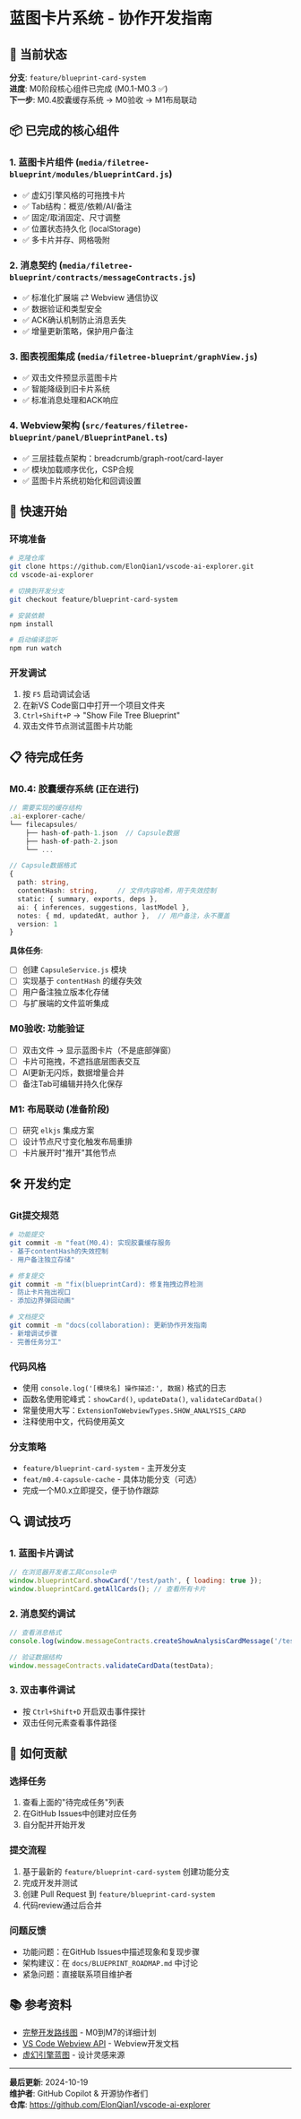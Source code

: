 # 蓝图卡片系统 - 协作开发指南

## 🎯 当前状态
**分支**: `feature/blueprint-card-system`  
**进度**: M0阶段核心组件已完成 (M0.1-M0.3 ✅)  
**下一步**: M0.4胶囊缓存系统 → M0验收 → M1布局联动  

## 📦 已完成的核心组件

### 1. 蓝图卡片组件 (`media/filetree-blueprint/modules/blueprintCard.js`)
- ✅ 虚幻引擎风格的可拖拽卡片
- ✅ Tab结构：概览/依赖/AI/备注
- ✅ 固定/取消固定、尺寸调整
- ✅ 位置状态持久化 (localStorage)
- ✅ 多卡片并存、网格吸附

### 2. 消息契约 (`media/filetree-blueprint/contracts/messageContracts.js`)
- ✅ 标准化扩展端 ⇄ Webview 通信协议
- ✅ 数据验证和类型安全
- ✅ ACK确认机制防止消息丢失
- ✅ 增量更新策略，保护用户备注

### 3. 图表视图集成 (`media/filetree-blueprint/graphView.js`)
- ✅ 双击文件预显示蓝图卡片
- ✅ 智能降级到旧卡片系统
- ✅ 标准消息处理和ACK响应

### 4. Webview架构 (`src/features/filetree-blueprint/panel/BlueprintPanel.ts`)
- ✅ 三层挂载点架构：breadcrumb/graph-root/card-layer
- ✅ 模块加载顺序优化，CSP合规
- ✅ 蓝图卡片系统初始化和回调设置

## 🚀 快速开始

### 环境准备
```bash
# 克隆仓库
git clone https://github.com/ElonQian1/vscode-ai-explorer.git
cd vscode-ai-explorer

# 切换到开发分支
git checkout feature/blueprint-card-system

# 安装依赖
npm install

# 启动编译监听
npm run watch
```

### 开发调试
1. 按 `F5` 启动调试会话
2. 在新VS Code窗口中打开一个项目文件夹
3. `Ctrl+Shift+P` → "Show File Tree Blueprint" 
4. 双击文件节点测试蓝图卡片功能

## 📋 待完成任务

### M0.4: 胶囊缓存系统 (正在进行)
```typescript
// 需要实现的缓存结构
.ai-explorer-cache/
└── filecapsules/
    ├── hash-of-path-1.json  // Capsule数据
    ├── hash-of-path-2.json
    └── ...

// Capsule数据格式
{
  path: string,
  contentHash: string,     // 文件内容哈希，用于失效控制
  static: { summary, exports, deps },
  ai: { inferences, suggestions, lastModel },
  notes: { md, updatedAt, author },  // 用户备注，永不覆盖
  version: 1
}
```

**具体任务**:
- [ ] 创建 `CapsuleService.js` 模块
- [ ] 实现基于 `contentHash` 的缓存失效
- [ ] 用户备注独立版本化存储
- [ ] 与扩展端的文件监听集成

### M0验收: 功能验证
- [ ] 双击文件 → 显示蓝图卡片（不是底部弹窗）
- [ ] 卡片可拖拽，不遮挡底层图表交互
- [ ] AI更新无闪烁，数据增量合并
- [ ] 备注Tab可编辑并持久化保存

### M1: 布局联动 (准备阶段)
- [ ] 研究 `elkjs` 集成方案
- [ ] 设计节点尺寸变化触发布局重排
- [ ] 卡片展开时"推开"其他节点

## 🛠️ 开发约定

### Git提交规范
```bash
# 功能提交
git commit -m "feat(M0.4): 实现胶囊缓存服务
- 基于contentHash的失效控制
- 用户备注独立存储"

# 修复提交  
git commit -m "fix(blueprintCard): 修复拖拽边界检测
- 防止卡片拖出视口
- 添加边界弹回动画"

# 文档提交
git commit -m "docs(collaboration): 更新协作开发指南
- 新增调试步骤
- 完善任务分工"
```

### 代码风格
- 使用 `console.log('[模块名] 操作描述:', 数据)` 格式的日志
- 函数名使用驼峰式：`showCard()`, `updateData()`, `validateCardData()`
- 常量使用大写：`ExtensionToWebviewTypes.SHOW_ANALYSIS_CARD`
- 注释使用中文，代码使用英文

### 分支策略
- `feature/blueprint-card-system` - 主开发分支
- `feat/m0.4-capsule-cache` - 具体功能分支（可选）
- 完成一个M0.x立即提交，便于协作跟踪

## 🔍 调试技巧

### 1. 蓝图卡片调试
```javascript
// 在浏览器开发者工具Console中
window.blueprintCard.showCard('/test/path', { loading: true });
window.blueprintCard.getAllCards(); // 查看所有卡片
```

### 2. 消息契约调试
```javascript
// 查看消息格式
console.log(window.messageContracts.createShowAnalysisCardMessage('/test', {}));

// 验证数据结构
window.messageContracts.validateCardData(testData);
```

### 3. 双击事件调试
- 按 `Ctrl+Shift+D` 开启双击事件探针
- 双击任何元素查看事件路径

## 🤝 如何贡献

### 选择任务
1. 查看上面的"待完成任务"列表
2. 在GitHub Issues中创建对应任务
3. 自分配并开始开发

### 提交流程
1. 基于最新的 `feature/blueprint-card-system` 创建功能分支
2. 完成开发并测试
3. 创建 Pull Request 到 `feature/blueprint-card-system`
4. 代码review通过后合并

### 问题反馈
- 功能问题：在GitHub Issues中描述现象和复现步骤
- 架构建议：在 `docs/BLUEPRINT_ROADMAP.md` 中讨论
- 紧急问题：直接联系项目维护者

## 📚 参考资料

- [完整开发路线图](./BLUEPRINT_ROADMAP.md) - M0到M7的详细计划
- [VS Code Webview API](https://code.visualstudio.com/api/extension-guides/webview) - Webview开发文档
- [虚幻引擎蓝图](https://docs.unrealengine.com/4.27/en-US/ProgrammingAndScripting/Blueprints/) - 设计灵感来源

---

**最后更新**: 2024-10-19  
**维护者**: GitHub Copilot & 开源协作者们  
**仓库**: https://github.com/ElonQian1/vscode-ai-explorer